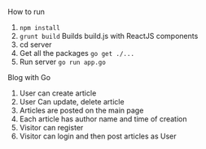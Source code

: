 How to run

1. ```npm install``` 
2. ```grunt build``` Builds build.js with ReactJS components
2. cd server
3. Get all the packages ```go get ./...```
4. Run server ```go run app.go```

Blog with Go

1. User can create article
2. User Can update, delete article
3. Articles are posted on the main page
4. Each article has author name and time of creation
5. Visitor can register
6. Visitor can login and then post articles as User
